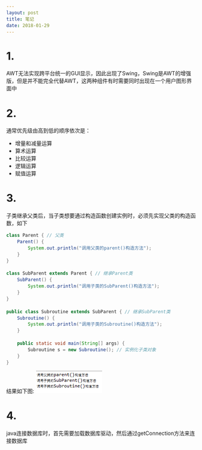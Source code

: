 ```yaml
---
layout: post
title: 笔记
date: 2018-01-29
---
```

# 1.
AWT无法实现跨平台统一的GUI显示，因此出现了Swing，Swing是AWT的增强版，但是并不能完全代替AWT，这两种组件有时需要同时出现在一个用户图形界面中
# 2.
通常优先级由高到低的顺序依次是：
- 增量和减量运算
- 算术运算
- 比较运算
- 逻辑运算
- 赋值运算
# 3.
子类继承父类后，当子类想要通过构造函数创建实例时，必须先实现父类的构造函数，如下
``` java
class Parent { // 父类
	Parent() {
		System.out.println("调用父类的parent()构造方法");
	}
}

class SubParent extends Parent { // 继承Parent类
	SubParent() {
		System.out.println("调用子类的SubParent()构造方法");
	}
}

public class Subroutine extends SubParent { // 继承SubParent类
	Subroutine() {
		System.out.println("调用子类的Subroutine()构造方法");
	}
	
	public static void main(String[] args) {
		Subroutine s = new Subroutine(); // 实例化子类对象
	}
}
```
结果如下图:
![](https://github.com/shencunzailaozhang/shencunzailaozhang.github.io/raw/master/assets/images/capture.PNG)
# 4.
java连接数据库时，首先需要加载数据库驱动，然后通过getConnection方法来连接数据库
